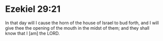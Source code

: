 # Ezekiel 29:21

In that day will I cause the horn of the house of Israel to bud forth, and I will give thee the opening of the mouth in the midst of them; and they shall know that I [am] the LORD.